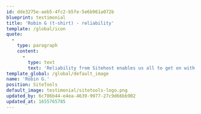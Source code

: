 ```yaml
---
id: dde3275e-aeb5-4fc2-b5fe-5e6b961a072b
blueprint: testimonial
title: 'Robin G (t-shirt) - reliability'
template: /global/icon
quote:
  -
    type: paragraph
    content:
      -
        type: text
        text: 'Reliability from Sitehost enables us all to get on with our own work without worrying if our infrastructure is failing.'
template_global: /global/default_image
name: 'Robin G.'
position: SiteTools
default_image: testimonial/sitetools-logo.png
updated_by: 6c786b44-e4ea-4639-9977-27c9d66bb902
updated_at: 1655765785
---
```

